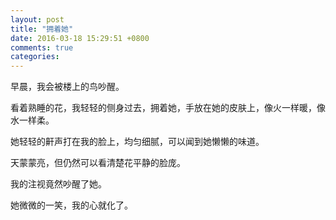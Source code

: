 ```yaml
---
layout: post
title: "拥着她"
date: 2016-03-18 15:29:51 +0800
comments: true
categories: 
---
```


早晨，我会被楼上的鸟吵醒。

看着熟睡的花，我轻轻的侧身过去，拥着她，手放在她的皮肤上，像火一样暖，像水一样柔。

她轻轻的鼾声打在我的脸上，均匀细腻，可以闻到她懒懒的味道。

天蒙蒙亮，但仍然可以看清楚花平静的脸庞。

我的注视竟然吵醒了她。

她微微的一笑，我的心就化了。
